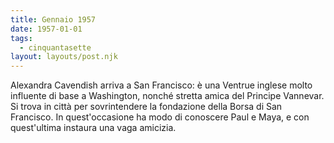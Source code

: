 ```yaml
---
title: Gennaio 1957
date: 1957-01-01
tags:
  - cinquantasette
layout: layouts/post.njk
---
```


Alexandra Cavendish arriva a San Francisco: è una Ventrue inglese molto influente di base a Washington, nonché stretta amica del Principe Vannevar. Si trova in città per sovrintendere la fondazione della Borsa di San Francisco. In quest'occasione ha modo di conoscere Paul e Maya, e con quest'ultima instaura una vaga amicizia.